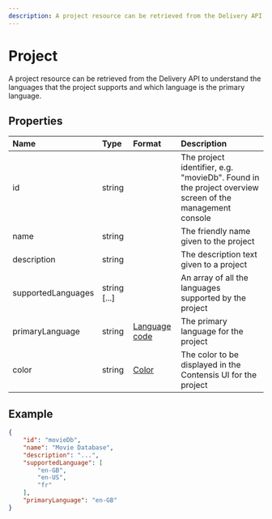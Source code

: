 ```yaml
---
description: A project resource can be retrieved from the Delivery API to understand the languages that the project supports and which language is the primary language.
---
```

# Project

A project resource can be retrieved from the Delivery API to understand the languages that the project supports and which language is the primary language.

## Properties

| Name | Type | Format | Description |
| :------- | :--- | :----- | :---------- |
| id | string | | The project identifier, e.g. "movieDb". Found in the project overview screen of the management console  |
| name | string |  | The friendly name given to the project  |
| description | string |  | The description text given to a project  |
| supportedLanguages | string [...] |  | An array of all the languages supported by the project  |
| primaryLanguage | string | [Language code](/localization.md)  | The primary language for the project  |
| color | string | [Color](/model/colors.md) | The color to be displayed in the Contensis UI for the project |


## Example

```json
{
    "id": "movieDb",
    "name": "Movie Database",
    "description": "...",
    "supportedLanguage": [
        "en-GB",
        "en-US",
        "fr"
    ],
    "primaryLanguage": "en-GB"
}

```
